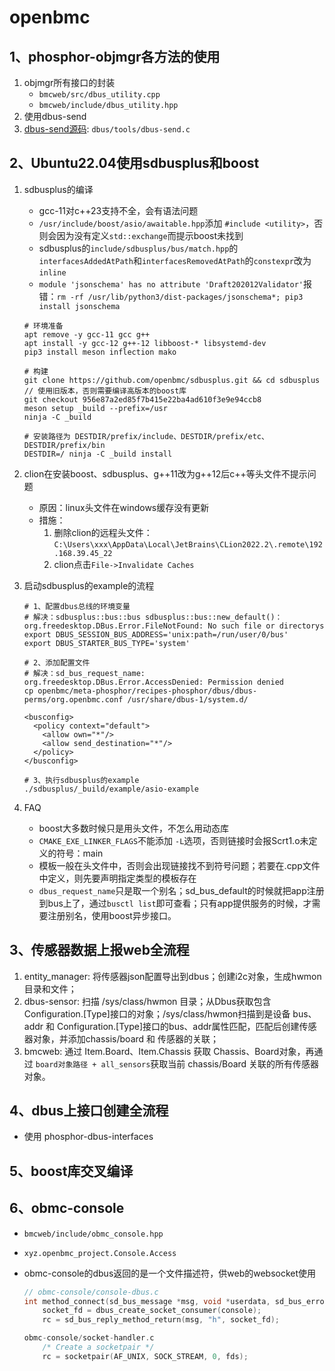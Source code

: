 # openbmc

## 1、phosphor-objmgr各方法的使用

1. objmgr所有接口的封装
   - `bmcweb/src/dbus_utility.cpp`
   - `bmcweb/include/dbus_utility.hpp`
2. 使用dbus-send
2. [dbus-send源码](https://dbus.freedesktop.org/releases/dbus/): `dbus/tools/dbus-send.c`

## 2、Ubuntu22.04使用sdbusplus和boost

1. sdbusplus的编译

   - gcc-11对c++23支持不全，会有语法问题
   - `/usr/include/boost/asio/awaitable.hpp`添加 `#include <utility>`，否则会因为没有定义`std::exchange`而提示boost未找到
   - sdbusplus的`include/sdbusplus/bus/match.hpp`的`interfacesAddedAtPath`和`interfacesRemovedAtPath`的`constexpr`改为`inline`
   - `module 'jsonschema' has no attribute 'Draft202012Validator'`报错：`rm -rf /usr/lib/python3/dist-packages/jsonschema*; pip3 install jsonschema`

   ```shell
   # 环境准备
   apt remove -y gcc-11 gcc g++
   apt install -y gcc-12 g++-12 libboost-* libsystemd-dev
   pip3 install meson inflection mako
   
   # 构建
   git clone https://github.com/openbmc/sdbusplus.git && cd sdbusplus
   // 使用旧版本，否则需要编译高版本的boost库
   git checkout 956e87a2ed85f7b415e22ba4ad610f3e9e94ccb8
   meson setup _build --prefix=/usr
   ninja -C _build
   
   # 安装路径为 DESTDIR/prefix/include、DESTDIR/prefix/etc、DESTDIR/prefix/bin
   DESTDIR=/ ninja -C _build install
   ```

2. clion在安装boost、sdbusplus、g++11改为g++12后c++等头文件不提示问题
   - 原因：linux头文件在windows缓存没有更新
   - 措施：
     1. 删除clion的远程头文件：`C:\Users\xxx\AppData\Local\JetBrains\CLion2022.2\.remote\192.168.39.45_22`
     2. clion点击`File->Invalidate Caches`
   
3. 启动sdbusplus的example的流程

   ```shell
   # 1、配置dbus总线的环境变量
   # 解决：sdbusplus::bus::bus sdbusplus::bus::new_default()：org.freedesktop.DBus.Error.FileNotFound: No such file or directorys
   export DBUS_SESSION_BUS_ADDRESS='unix:path=/run/user/0/bus'
   export DBUS_STARTER_BUS_TYPE='system'
   
   # 2、添加配置文件
   # 解决：sd_bus_request_name: org.freedesktop.DBus.Error.AccessDenied: Permission denied
   cp openbmc/meta-phosphor/recipes-phosphor/dbus/dbus-perms/org.openbmc.conf /usr/share/dbus-1/system.d/
   
   <busconfig>
     <policy context="default">
       <allow own="*"/>
       <allow send_destination="*"/>
     </policy>
   </busconfig>
   
   # 3、执行sdbusplus的example
   ./sdbusplus/_build/example/asio-example
   ```

4. FAQ
   - boost大多数时候只是用头文件，不怎么用动态库
   - `CMAKE_EXE_LINKER_FLAGS`不能添加 `-L`选项，否则链接时会报Scrt1.o未定义的符号：main
   - 模板一般在头文件中，否则会出现链接找不到符号问题；若要在.cpp文件中定义，则先要声明指定类型的模板存在
   - `dbus_request_name`只是取一个别名；sd_bus_default的时候就把app注册到bus上了，通过`busctl list`即可查看；只有app提供服务的时候，才需要注册别名，使用boost异步接口。

## 3、传感器数据上报web全流程

1. entity_manager: 将传感器json配置导出到dbus；创建i2c对象，生成hwmon目录和文件；
2. dbus-sensor: 扫描 /sys/class/hwmon 目录；从Dbus获取包含 Configuration.[Type]接口的对象；/sys/class/hwmon扫描到是设备 bus、addr 和 Configuration.[Type]接口的bus、addr属性匹配，匹配后创建传感器对象，并添加chassis/board 和 传感器的关联；
3. bmcweb: 通过 Item.Board、Item.Chassis 获取 Chassis、Board对象，再通过 `board对象路径 + all_sensors`获取当前 chassis/Board 关联的所有传感器对象。

## 4、dbus上接口创建全流程

- 使用 phosphor-dbus-interfaces

## 5、boost库交叉编译

## 6、obmc-console

- `bmcweb/include/obmc_console.hpp`

- `xyz.openbmc_project.Console.Access`

- obmc-console的dbus返回的是一个文件描述符，供web的websocket使用

  ```c
  // obmc-console/console-dbus.c
  int method_connect(sd_bus_message *msg, void *userdata, sd_bus_error *err)
      socket_fd = dbus_create_socket_consumer(console);
      rc = sd_bus_reply_method_return(msg, "h", socket_fd);
  
  obmc-console/socket-handler.c
      /* Create a socketpair */
      rc = socketpair(AF_UNIX, SOCK_STREAM, 0, fds);
  ```